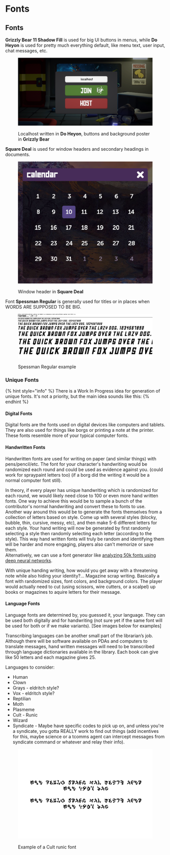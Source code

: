 # Fonts

## Fonts

**Grizzly Bear 11 Shadow Fill** is used for big UI buttons in menus, while **Do Heyon** is used for pretty much everything default, like menu text, user input, chat messages, etc.

<figure><img src="../../.gitbook/assets/image (13).png" alt=""><figcaption><p>Localhost written in <strong>Do Heyon</strong>, buttons and background poster in <strong>Grizzly Bear</strong> </p></figcaption></figure>

**Square Deal** is used for window headers and secondary headings in documents.

<figure><img src="../../.gitbook/assets/image (6).png" alt=""><figcaption><p>Window header in <strong>Square Deal</strong> </p></figcaption></figure>

Font **Spessman Regular** is generally used for titles or in places when WORDS ARE SUPPOSED TO BE BIG.

<figure><img src="../../.gitbook/assets/image.png" alt=""><figcaption><p>Spessman Regular example</p></figcaption></figure>

### Unique Fonts

{% hint style="info" %}
There is a Work In Progress idea for generation of unique fonts. It's not a priority, but the main idea sounds like this:
{% endhint %}

#### **Digital Fonts**

Digital fonts are the fonts used on digital devices like computers and tablets. They are also used for things like borgs or printing a note at the printer. These fonts resemble more of your typical computer fonts.

#### **Handwritten Fonts**

Handwritten fonts are used for writing on paper (and similar things) with pens/pencil/etc. The font for your character's handwriting would be randomized each round and could be used as evidence against you. (could work for spraypaint letters too) (if a borg did the writing it would be a normal computer font still).

In theory, if every player has unique handwriting which is randomized for each round, we would likely need close to 100 or even more hand written fonts. One way to achieve this would be to sample a bunch of the contributor's normal handwriting and convert these to fonts to use. \
Another way around this would be to generate the fonts themselves from a collection of letters based on style. Come up with several styles (blocky, bubble, thin, cursive, messy, etc), and then make 5-6 different letters for each style. Your hand writing will now be generated by first randomly selecting a style then randomly selecting each letter (according to the style). This way hand written fonts will truly be random and identifying them will be harder and more engaging, players also can't memorize or save them.\
Alternatively, we can use a font generator like [analyzing 50k fonts using deep neural networks](https://erikbern.com/2016/01/21/analyzing-50k-fonts-using-deep-neural-networks).

With unique handing writing, how would you get away with a threatening note while also hiding your identity?... Magazine scrap writing. Basically a font with randomized sizes, font colors, and background colors. The player would actually need to cut (using scissors, wire cutters, or a scalpel) up books or magazines to aquire letters for their message.

#### **Language Fonts**

Language fonts are determined by, you guessed it, your language. They can be used both digitally and for handwriting (not sure yet if the same font will be used for both or if we make variants). \[See images below for examples]

Transcribing languages can be another small part of the librarian’s job. Although there will be software available on PDAs and computers to translate messages, hand written messages will need to be transcribed through language dictionaries available in the library. Each book can give like 50 letters and each magazine gives 25.

Languages to consider:

* Human
* Clown
* Grays - eldritch style?
* Vox - eldritch style?
* Reptilian
* Moth
* Plasmeme
* Cult - Runic
* Wizard
* Syndicate - Maybe have specific codes to pick up on, and unless you're a syndicate, you gotta REALLY work to find out things (add incentives for this, maybe science or a tcomms agent can intercept messages from syndicate command or whatever and relay their info).&#x20;

<figure><img src="../../.gitbook/assets/image (29).png" alt=""><figcaption><p>Example of a Cult runic font</p></figcaption></figure>
